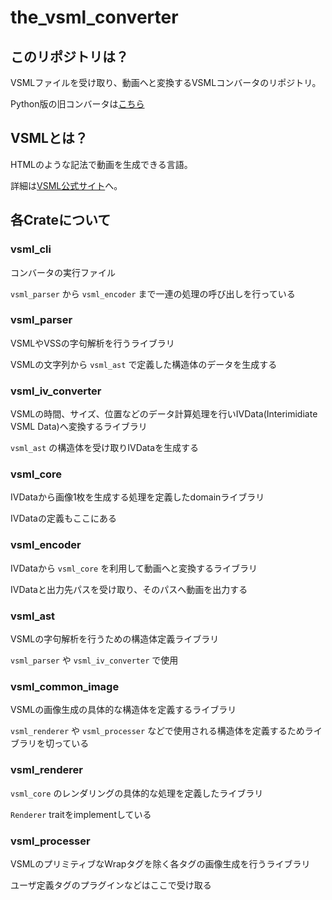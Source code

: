 # the_vsml_converter

## このリポジトリは？
VSMLファイルを受け取り、動画へと変換するVSMLコンバータのリポジトリ。

Python版の旧コンバータは[こちら](https://github.com/vsml-org/vsml_converter_old)

## VSMLとは？
HTMLのような記法で動画を生成できる言語。

詳細は[VSML公式サイト](https://vsml.pigeons.house/)へ。

## 各Crateについて
### vsml_cli
コンバータの実行ファイル

`vsml_parser` から `vsml_encoder` まで一連の処理の呼び出しを行っている

### vsml_parser
VSMLやVSSの字句解析を行うライブラリ

VSMLの文字列から `vsml_ast` で定義した構造体のデータを生成する

### vsml_iv_converter
VSMLの時間、サイズ、位置などのデータ計算処理を行いIVData(Interimidiate VSML Data)へ変換するライブラリ

`vsml_ast` の構造体を受け取りIVDataを生成する

### vsml_core
IVDataから画像1枚を生成する処理を定義したdomainライブラリ

IVDataの定義もここにある

### vsml_encoder
IVDataから `vsml_core` を利用して動画へと変換するライブラリ

IVDataと出力先パスを受け取り、そのパスへ動画を出力する

### vsml_ast
VSMLの字句解析を行うための構造体定義ライブラリ

`vsml_parser` や `vsml_iv_converter` で使用

### vsml_common_image
VSMLの画像生成の具体的な構造体を定義するライブラリ

`vsml_renderer` や `vsml_processer` などで使用される構造体を定義するためライブラリを切っている

### vsml_renderer
`vsml_core` のレンダリングの具体的な処理を定義したライブラリ

`Renderer` traitをimplementしている

### vsml_processer
VSMLのプリミティブなWrapタグを除く各タグの画像生成を行うライブラリ

ユーザ定義タグのプラグインなどはここで受け取る
